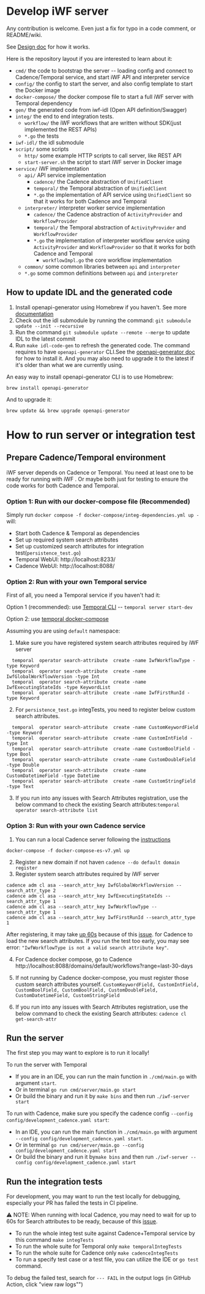 # Develop iWF server

Any contribution is welcome. Even just a fix for typo in a code comment, or README/wiki.

See [Design doc](https://docs.google.com/document/d/1BpJuHf67ibaOWmN_uWw_pbrBVyb6U1PILXyzohxA5Ms/edit) for how it works.

Here is the repository layout if you are interested to learn about it:

* `cmd/` the code to bootstrap the server -- loading config and connect to Cadence/Temporal service, and start iWF API
  and interpreter service
* `config/` the config to start the server, and also config template to start the Docker image
* `docker-compose/` the docker compose file to start a full iWF server with Temporal dependency
* `gen/` the generated code from iwf-idl (Open API definition/Swagger)
* `integ/` the end to end integration tests.
    * `workflow/` the iWF workflows that are written without SDK(just implemented the REST APIs)
    * `*.go` the tests
* `iwf-idl/` the idl submodule
* `script/` some scripts
    * `http/` some example HTTP scripts to call server, like REST API
    * `start-server.sh` the script to start iWF server in Docker image
* `service/` iWF implementation
    * `api/` API service implementation
        * `cadence/` the Cadence abstraction of `UnifiedClient`
        * `temporal/` the Temporal abstraction of `UnifiedClient`
        * `*.go` the implementation of API service using `UnifiedClient` so that it works for both Cadence and Temporal
    * `interpreter/` interpreter worker service implementation
        * `cadence/` the Cadence abstraction of `ActivityProvider` and `WorkflowProvider`
        * `temporal/` the Temporal abstraction of `ActivityProvider` and `WorkflowProvider`
        * `*.go` the implementation of interpreter workflow service using `ActivityProvider` and `WorkflowProvider` so
          that it works for both Cadence and Temporal
            * `workflowImpl.go` the core workflow implementation
    * `common/` some common libraries between `api` and `interpreter`
    * `*.go` some common definitions between `api` and `interpreter`

## How to update IDL and the generated code

1. Install openapi-generator using Homebrew if you haven't. See
   more [documentation](https://openapi-generator.tech/docs/installation)
2. Check out the idl submodule by running the command: `git submodule update --init --recursive`
3. Run the command `git submodule update --remote --merge` to update IDL to the latest commit
4. Run `make idl-code-gen` to refresh the generated code. The command requires to have `openapi-generator` CLI.See
   the [openapi-generator doc](https://openapi-generator.tech/docs/installation/) for how to install it. And you may
   also need to upgrade it to the latest if it's older than what we are currently using.

An easy way to install openapi-generator CLI is to use Homebrew:

```
brew install openapi-generator

```

And to upgrade it:

```
brew update && brew upgrade openapi-generator

```

# How to run server or integration test

## Prepare Cadence/Temporal environment
iWF server depends on Cadence or Temporal. You need at least one to be ready for running with iWF .
Or maybe both just for testing to ensure the code works for both Cadence and Temporal. 

### Option 1: Run with our docker-compose file (Recommended)

Simply run `docker compose -f docker-compose/integ-dependencies.yml up -` will:

* Start both Cadence & Temporal as dependencies
* Set up required system search attributes
* Set up customized search attributes for integration test(`persistence_test.go`)
* Temporal WebUI:  http://localhost:8233/
* Cadence WebUI:  http://localhost:8088/

### Option 2: Run with your own Temporal service

First of all, you need a Temporal service if you haven't had it:

Option 1 (recommended): use [Temporal CLI](https://github.com/temporalio/cli) -- `temporal server start-dev`

Option 2: use [temporal docker-compose](https://github.com/temporalio/docker-compose)


Assuming you are using `default` namespace:

1. Make sure you have registered system search attributes required by iWF server

```shell
  temporal  operator search-attribute  create -name IwfWorkflowType -type Keyword
  temporal  operator search-attribute  create -name IwfGlobalWorkflowVersion -type Int 
  temporal  operator search-attribute  create -name IwfExecutingStateIds -type KeywordList 
  temporal  operator search-attribute  create -name IwfFirstRunId -type Keyword
```

2. For `persistence_test.go` integTests, you need to register below custom search attributes.

```shell
  temporal  operator search-attribute  create -name CustomKeywordField -type Keyword
  temporal  operator search-attribute  create -name CustomIntField -type Int
  temporal  operator search-attribute  create -name CustomBoolField -type Bool
  temporal  operator search-attribute  create -name CustomDoubleField -type Double
  temporal  operator search-attribute  create -name CustomDatetimeField -type Datetime
  temporal  operator search-attribute  create -name CustomStringField -type Text
```

3. If you run into any issues with Search Attributes registration, use the below command to check the existing Search
   attributes:`temporal operator search-attribute list`

### Option 3: Run with your own Cadence service

1. You can run a local Cadence server following the [instructions](https://github.com/uber/cadence/tree/master/docker)

```
docker-compose -f docker-compose-es-v7.yml up
```

2. Register a new domain if not haven `cadence --do default domain register`
3. Register system search attributes required by iWF server

```
cadence adm cl asa --search_attr_key IwfGlobalWorkflowVersion --search_attr_type 2
cadence adm cl asa --search_attr_key IwfExecutingStateIds --search_attr_type 1
cadence adm cl asa --search_attr_key IwfWorkflowType --search_attr_type 1
cadence adm cl asa --search_attr_key IwfFirstRunId --search_attr_type 1
```

After registering, it may
take [up 60s](https://github.com/uber/cadence/blob/d618e32ac5ea05c411cca08c3e4859e800daa1e0/docker/config_template.yaml#L286)
because of this [issue](https://github.com/uber/cadence/issues/5076). for Cadence to load the new search attributes. If
you run the test too early, you may see error:  `"IwfWorkflowType is not a valid search attribute key"`.

4. For Cadence docker compose, go to Cadence http://localhost:8088/domains/default/workflows?range=last-30-days

5. If not running by Cadence docker-compose, you must register those custom search attributes yourself.
   `CustomKeywordField, CustomIntField, CustomBoolField, CustomBoolField, CustomDoubleField, CustomDatetimeField, CustomStringField`

6. If you run into any issues with Search Attributes registration, use the below command to check the existing Search
   attributes:  `cadence cl get-search-attr`

## Run the server

The first step you may want to explore is to run it locally!

To run the server with Temporal
* If you are in an IDE, you can run the main function in `./cmd/main.go` with argument `start`.
* Or in terminal `go run cmd/server/main.go start`
* Or build the binary and run it by `make bins` and then run `./iwf-server start`

To run with Cadence, make sure you specify the cadence config `--config config/development_cadence.yaml start`:
* In an IDE, you can run the main function in `./cmd/main.go` with argument ` --config config/development_cadence.yaml start`.
* Or in terminal `go run cmd/server/main.go --config config/development_cadence.yaml start`
* Or build the binary and run it by`make bins` and then run `./iwf-server --config config/development_cadence.yaml start`

## Run the integration tests
For development, you may want to run the test locally for debugging, especially your PR has failed the tests in CI pipeline.

:warning: NOTE: When running with local Cadence, you may need to wait for up to 60s for Search attributes to be ready, because of
this [issue](https://github.com/uber/cadence/issues/5076).

* To run the whole integ test suite against Cadence+Temporal service by this command `make integTests`
* To run the whole suite for Temporal only `make temporalIntegTests` 
* To run the whole suite for Cadence only `make cadenceIntegTests`
* To run a specify test case or a test file, you can utilize the IDE or `go test` command.

To debug the failed test, search for `--- FAIL` in the output logs (in GitHub Action, click "view raw logs"") 
